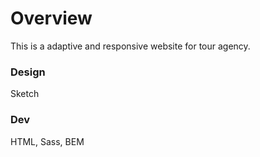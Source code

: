 # Overview

This is a adaptive and responsive website for tour agency. 

### Design
Sketch

### Dev
HTML, Sass, BEM

